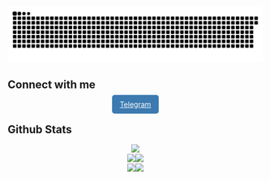 <img alighn="center" src="https://github.com/Catsker/Catsker/blob/output/github-contribution-grid-snake.svg">

## Connect with me
<div align="center">
<a style="color: white; background: #3C7AB0; padding: 10px 15px; border-radius: 5px" href="https://t.me/Catsker" target="_blank">
Telegram
</a> 
</div>  

## Github Stats  
<div align="center"><img src="http://github-profile-summary-cards.vercel.app/api/cards/profile-details?username=Catsker"></div>
<div align="center"><img src="http://github-profile-summary-cards.vercel.app/api/cards/repos-per-language?username=Catsker"><img src="http://github-profile-summary-cards.vercel.app/api/cards/most-commit-language?username=Catsker"></div>
<div align="center"><img src="http://github-profile-summary-cards.vercel.app/api/cards/stats?username=Catsker"><img src="http://github-profile-summary-cards.vercel.app/api/cards/productive-time?username=Catsker&utcOffset=8"></div>


<br/>
